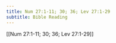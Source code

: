 ```yaml
---
title: Num 27:1-11; 30; 36; Lev 27:1-29
subtitle: Bible Reading
---
```


[[Num 27:1-11; 30; 36; Lev 27:1-29]]